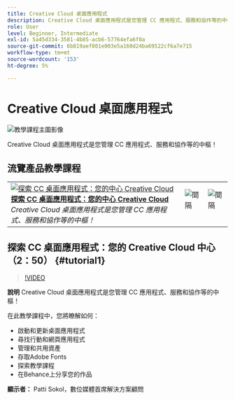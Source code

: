 ```yaml
---
title: Creative Cloud 桌面應用程式
description: Creative Cloud 桌面應用程式是您管理 CC 應用程式、服務和協作等的中樞！
role: User
level: Beginner, Intermediate
exl-id: 5a45d334-3581-4b85-acb6-57764efa6f0a
source-git-commit: 6b819aef801e003e5a160d24ba69522cf6a7e715
workflow-type: tm+mt
source-wordcount: '153'
ht-degree: 5%

---
```


# Creative Cloud 桌面應用程式

![教學課程主圖影像](../assets/CCDA.jpg)

Creative Cloud 桌面應用程式是您管理 CC 應用程式、服務和協作等的中樞！

## 流覽產品教學課程

<table style="table-layout:fixed">
<tr>
 <td>
   <a href="creativeclouddesktopapp.md#tutorial1">
      <img alt="探索 CC 桌面應用程式：您的中心
Creative Cloud" src="../assets/ccda_overview_sokol_thumbnail.jpg" />
   </a>
    <div>
   <a href="creativeclouddesktopapp.md#tutorial1"><strong>探索 CC 桌面應用程式：您的中心
Creative Cloud</strong></a>
    </div>
    <em>Creative Cloud 桌面應用程式是您管理 CC 應用程式、服務和協作等的中樞！</em>
    <br>
  </td>
  <td>
    <img alt="間隔" src="../assets/Whitespacer.png" />
    <div>
    <br>
  </td>
  <td>
    <img alt="間隔" src="../assets/Whitespacer.png" />
    <div>
    <br>
  </td>
</tr>
</table>

## 探索 CC 桌面應用程式：您的 Creative Cloud 中心 （2：50） {#tutorial1}

>[!VIDEO](https://video.tv.adobe.com/v/327095?hidetitle=true)

**說明**
Creative Cloud 桌面應用程式是您管理 CC 應用程式、服務和協作等的中樞！

在此教學課程中，您將瞭解如何：
* 啟動和更新桌面應用程式
* 尋找行動和網頁應用程式
* 管理和共用資產
* 存取Adobe Fonts
* 探索教學課程
* 在Behance上分享您的作品

**顯示者：**
Patti Sokol，數位媒體首席解決方案顧問
